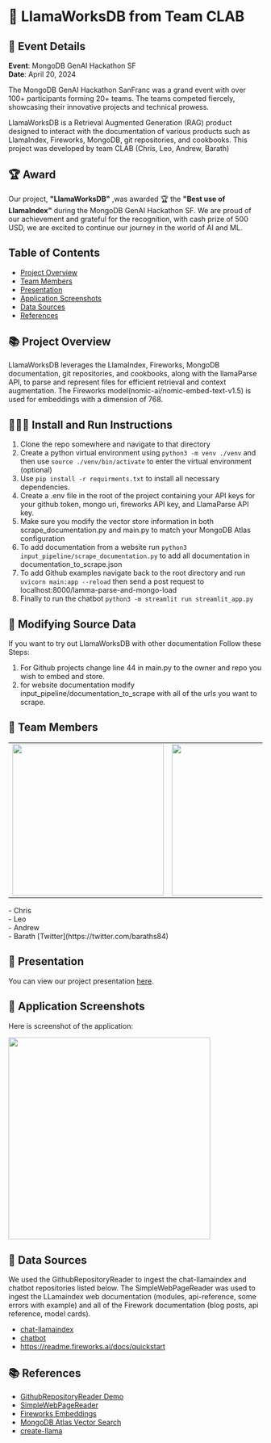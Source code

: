 # 🚀 LlamaWorksDB from Team CLAB

## 📅 Event Details

**Event**: MongoDB GenAI Hackathon SF  
**Date**: April 20, 2024

The MongoDB GenAI Hackathon SanFranc was a grand event with over 100+ participants forming 20+ teams. The teams competed fiercely, showcasing their innovative projects and technical prowess.

LlamaWorksDB is a Retrieval Augmented Generation (RAG) product designed to interact with the documentation of various products such as LlamaIndex, Fireworks, MongoDB, git repositories, and cookbooks. This project was developed by team CLAB (Chris, Leo, Andrew, Barath)

## 🏆 Award

Our project, **"LlamaWorksDB"** ,was awarded 🏆 the **"Best use of LlamaIndex"** during the MongoDB GenAI Hackathon SF. We are proud of our achievement and grateful for the recognition, with cash prize of 500 USD, we are excited to continue our journey in the world of AI and ML.

## Table of Contents

- [Project Overview](#project-overview)
- [Team Members](#team-members)
- [Presentation](#presentation)
- [Application Screenshots](#application-screenshots)
- [Data Sources](#data-sources)
- [References](#references)

## 📚 Project Overview

LlamaWorksDB leverages the LlamaIndex, Fireworks, MongoDB documentation, git repositories, and cookbooks, along with the llamaParse API, to parse and represent files for efficient retrieval and context augmentation. The Fireworks model(nomic-ai/nomic-embed-text-v1.5) is used for embeddings with a dimension of 768.

## 🏃‍♂️‍➡️ Install and Run Instructions

1. Clone the repo somewhere and navigate to that directory
2. Create a python virtual environment using `python3 -m venv ./venv` and then use `source ./venv/bin/activate` to enter the virtual environment (optional)
3. Use `pip install -r requirments.txt` to install all necessary dependencies.
4. Create a .env file in the root of the project containing your API keys for your github token, mongo uri, fireworks API key, and LlamaParse API key.
5. Make sure you modify the vector store information in both scrape_documentation.py and main.py to match your MongoDB Atlas configuration
6. To add documentation from a website run `python3 input_pipeline/scrape_documentation.py` to add all documentation in documentation_to_scrape.json
7. To add Github examples navigate back to the root directory and run `uvicorn main:app --reload` then send a post request to localhost:8000/lamma-parse-and-mongo-load
8. Finally to run the chatbot `python3 -m streamlit run streamlit_app.py`

## 📝 Modifying Source Data

If you want to try out LlamaWorksDB with other documentation Follow these Steps:

1. For Github projects change line 44 in main.py to the owner and repo you wish to embed and store.
2. for website documentation modify input_pipeline/documentation_to_scrape with all of the urls you want to scrape.

## 👥 Team Members

<table>
  <tr>
    <td>
      <img src="https://github.com/clab2024/clab/assets/2089311/55c4ac49-67bc-42ed-b486-3bf9710ace94" width="300">
    </td>
  <td>
    <img src="https://github.com/clab2024/clab/assets/2089311/bc247980-600f-404f-8069-95d918742676" width="300">
    </td>
  </tr>
</table>
      - Chris<br>
      - Leo<br>
      - Andrew<br>
      - Barath [Twitter](https://twitter.com/baraths84)

## 🎥 Presentation

You can view our project presentation [here](https://docs.google.com/presentation/d/1Lrh9lr5KSHSxeS6SAg3rC75AUWI0VYrKnUFPUV93jBg/edit?usp=sharing).

## 📸 Application Screenshots

Here is screenshot of the application:

<img src="https://github.com/clab2024/clab/assets/2089311/648f3e62-daa3-4f0b-af78-22c2e64ab525" width="400">

## 📂 Data Sources

We used the GithubRepositoryReader to ingest the chat-llamaindex and chatbot repositories listed below. The SimpleWebPageReader was used to ingest the LLamaindex web documentation (modules, api-reference, some errors with example) and all of the Firework documentation (blog posts, api reference, model cards).

- [chat-llamaindex](https://github.com/run-llama/chat-llamaindex)
- [chatbot](https://github.com/mongodb/chatbot/)
- https://readme.fireworks.ai/docs/quickstart

## 📚 References

- [GithubRepositoryReader Demo](https://docs.llamaindex.ai/en/stable/examples/data_connectors/GithubRepositoryReaderDemo/)
- [SimpleWebPageReader](https://docs.llamaindex.ai/en/stable/examples/data_connectors/WebPageDemo/?h=simplewebpagereader#using-simplewebpagereader)
- [Fireworks Embeddings](https://docs.llamaindex.ai/en/stable/examples/embeddings/fireworks/)
- [MongoDB Atlas Vector Search](https://www.mongodb.com/products/platform/atlas-vector-search)
- [create-llama](https://www.llamaindex.ai/blog/create-llama-a-command-line-tool-to-generate-llamaindex-apps-8f7683021191)
